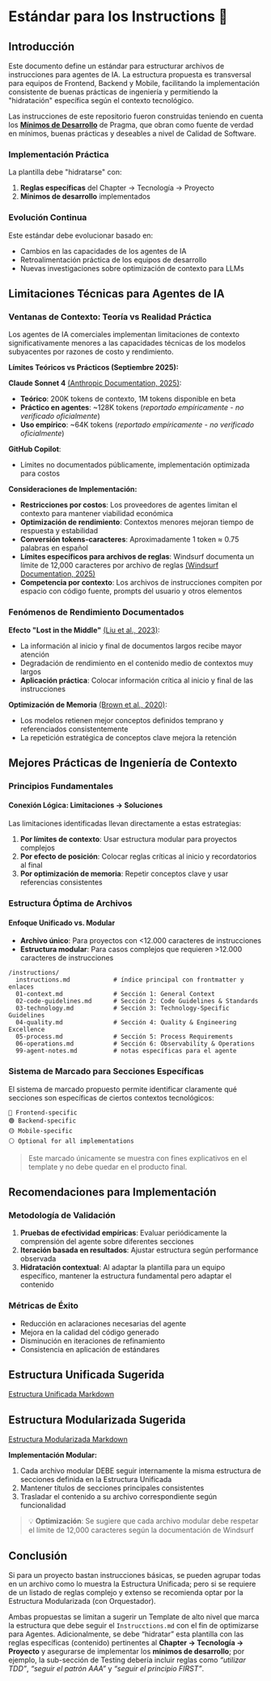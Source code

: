 # Estándar para los Instructions 📐

## Introducción

Este documento define un estándar para estructurar archivos de instrucciones para agentes de IA. La estructura propuesta es transversal para equipos de Frontend, Backend y Mobile, facilitando la implementación consistente de buenas prácticas de ingeniería y permitiendo la "hidratación" específica según el contexto tecnológico.

Las instrucciones de este repositorio fueron construidas teniendo en cuenta los **[Mínimos de Desarrollo](https://docs.google.com/spreadsheets/d/1N7XEZkBshKJe9uNVgmaTwwCEKOjAU1XAYg5ofiWl2Uw/edit?gid=662975897#gid=662975897)** de Pragma, que obran como fuente de verdad en mínimos, buenas prácticas y deseables a nivel de Calidad de Software.

### Implementación Práctica

La plantilla debe "hidratarse" con:

1. **Reglas específicas** del Chapter → Tecnología → Proyecto
2. **Mínimos de desarrollo** implementados

### Evolución Continua

Este estándar debe evolucionar basado en:

- Cambios en las capacidades de los agentes de IA
- Retroalimentación práctica de los equipos de desarrollo
- Nuevas investigaciones sobre optimización de contexto para LLMs

## Limitaciones Técnicas para Agentes de IA

### Ventanas de Contexto: Teoría vs Realidad Práctica

Los agentes de IA comerciales implementan limitaciones de contexto significativamente menores a las capacidades técnicas de los modelos subyacentes por razones de costo y rendimiento.

**Límites Teóricos vs Prácticos (Septiembre 2025):**

**Claude Sonnet 4** [(Anthropic Documentation, 2025)](https://docs.anthropic.com/en/docs/about-claude/models):

- **Teórico**: 200K tokens de contexto, 1M tokens disponible en beta
- **Práctico en agentes**: ~128K tokens (*reportado empíricamente - no verificado oficialmente*)
- **Uso empírico**: ~64K tokens (*reportado empíricamente - no verificado oficialmente*)

**GitHub Copilot**:

- Límites no documentados públicamente, implementación optimizada para costos

**Consideraciones de Implementación:**

- **Restricciones por costos**: Los proveedores de agentes limitan el contexto para mantener viabilidad económica
- **Optimización de rendimiento**: Contextos menores mejoran tiempo de respuesta y estabilidad
- **Conversión tokens-caracteres**: Aproximadamente 1 token ≈ 0.75 palabras en español
- **Límites específicos para archivos de reglas**: Windsurf documenta un límite de 12,000 caracteres por archivo de reglas [(Windsurf Documentation, 2025)](https://docs.windsurf.com/windsurf/cascade/memories)
- **Competencia por contexto**: Los archivos de instrucciones compiten por espacio con código fuente, prompts del usuario y otros elementos

### Fenómenos de Rendimiento Documentados

**Efecto "Lost in the Middle"** [(Liu et al., 2023)](https://arxiv.org/abs/2307.03172):

- La información al inicio y final de documentos largos recibe mayor atención
- Degradación de rendimiento en el contenido medio de contextos muy largos
- **Aplicación práctica**: Colocar información crítica al inicio y final de las instrucciones

**Optimización de Memoria** [(Brown et al., 2020)](https://arxiv.org/abs/2005.14165):

- Los modelos retienen mejor conceptos definidos temprano y referenciados consistentemente
- La repetición estratégica de conceptos clave mejora la retención

## Mejores Prácticas de Ingeniería de Contexto

### Principios Fundamentales

#### Conexión Lógica: Limitaciones → Soluciones

Las limitaciones identificadas llevan directamente a estas estrategias:

1. **Por límites de contexto**: Usar estructura modular para proyectos complejos
2. **Por efecto de posición**: Colocar reglas críticas al inicio y recordatorios al final
3. **Por optimización de memoria**: Repetir conceptos clave y usar referencias consistentes

### Estructura Óptima de Archivos

#### Enfoque Unificado vs. Modular

- **Archivo único**: Para proyectos con <12.000 caracteres de instrucciones
- **Estructura modular**: Para casos complejos que requieren >12.000 caracteres de instrucciones

```plaintext
/instructions/
  instructions.md            # índice principal con frontmatter y enlaces
  01-context.md              # Sección 1: General Context
  02-code-guidelines.md      # Sección 2: Code Guidelines & Standards
  03-technology.md           # Sección 3: Technology-Specific Guidelines
  04-quality.md              # Sección 4: Quality & Engineering Excellence
  05-process.md              # Sección 5: Process Requirements
  06-operations.md           # Sección 6: Observability & Operations
  99-agent-notes.md          # notas específicas para el agente
```

### Sistema de Marcado para Secciones Específicas

El sistema de marcado propuesto permite identificar claramente qué secciones son específicas de ciertos contextos tecnológicos:

```plaintext
🔵 Frontend-specific
🟢 Backend-specific
🟡 Mobile-specific
⚪ Optional for all implementations
```

> Este marcado únicamente se muestra con fines explicativos en el template  y no debe quedar en el producto final.

## Recomendaciones para Implementación

### Metodología de Validación

1. **Pruebas de efectividad empíricas**: Evaluar periódicamente la comprensión del agente sobre diferentes secciones
2. **Iteración basada en resultados**: Ajustar estructura según performance observada
3. **Hidratación contextual**: Al adaptar la plantilla para un equipo específico, mantener la estructura fundamental pero adaptar el contenido

### Métricas de Éxito

- Reducción en aclaraciones necesarias del agente
- Mejora en la calidad del código generado
- Disminución en iteraciones de refinamiento
- Consistencia en aplicación de estándares

## Estructura Unificada Sugerida

[Estructura Unificada Markdown](./instructions-template.md)

## Estructura Modularizada Sugerida

[Estructura Modularizada Markdown](./instructions-orchestrator-template.md)

**Implementación Modular:**

1. Cada archivo modular DEBE seguir internamente la misma estructura de secciones definida en la Estructura Unificada
2. Mantener títulos de secciones principales consistentes
3. Trasladar el contenido a su archivo correspondiente según funcionalidad

> 💡 **Optimización**: Se sugiere que cada archivo modular debe respetar el límite de 12,000 caracteres según la documentación de Windsurf

## Conclusión

Si para un proyecto bastan instrucciones básicas, se pueden agrupar todas en un archivo como lo muestra la Estructura Unificada; pero si se requiere de un listado de reglas complejo y extenso se recomienda optar por la Estructura Modularizada (con Orquestador).

Ambas propuestas se limitan a sugerir un Template de alto nivel que marca la estructura que debe seguir el `Instrucctions.md` con el fin de optimizarse para Agentes. Adicionalmente, se debe “hidratar” esta plantilla con las reglas específicas (contenido) pertinentes al **Chapter → Tecnología → Proyecto** y asegurarse de implementar los **mínimos de desarrollo**; por ejemplo, la sub-sección de Testing debería incluir reglas como *“utilizar TDD”*, *“seguir el patrón AAA”* y *“seguir el principio FIRST”*.
